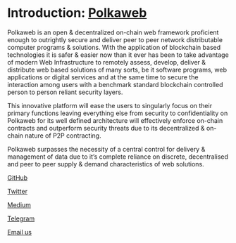 # Introduction: [Polkaweb](https://polkaweb.io)

Polkaweb is an open & decentralized on-chain web framework proficient enough to outrightly secure and deliver peer to peer network distributable computer programs & solutions. With the application of blockchain based technologies it is safer & easier now than it ever has been to take advantage of modern Web Infrastructure to remotely assess, develop, deliver & distribute web based solutions of many sorts, be it software programs, web applications or digital services and at the same time to secure the interaction among users with a benchmark standard blockchain controlled person to person reliant security layers.

This innovative platform will ease the users to singularly focus on their primary functions leaving everything else from security to confidentiality on Polkaweb for its well defined architecture will effectively enforce on-chain contracts and outperform security threats due to its decentralized & on-chain nature of P2P contracting.

Polkaweb surpasses the necessity of a central control for delivery & management of data due to it’s complete reliance on discrete, decentralised and peer to peer supply & demand characteristics of web solutions.


[<i class="fab fa-github fa-2x"></i> GitHub](https://github.com/polkaweb-io)

[<i class="fab fa-twitter fa-2x"></i> Twitter](https://twitter.com/polkaweb_io)

[<i class="fab fa-medium fa-2x"></i> Medium](https://polkaweb.medium.com/)

[<i class="fab fa-telegram fa-2x"></i> Telegram](https://t.me/polkaweb_io)

[<i class="fa fa-envelope fa-2x"></i> Email us](mailto:info@polkaweb.io)